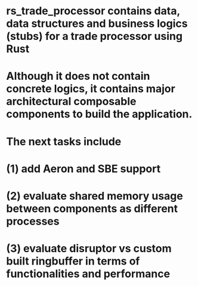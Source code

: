 # rs_trade_processor contains data, data structures and business logics (stubs) for a trade processor using Rust
# Although it does not contain concrete logics, it contains major architectural composable components to build the application.
# The next tasks include 
# (1) add Aeron and SBE support
# (2) evaluate shared memory usage between components as different processes
# (3) evaluate disruptor vs custom built ringbuffer in terms of functionalities and performance